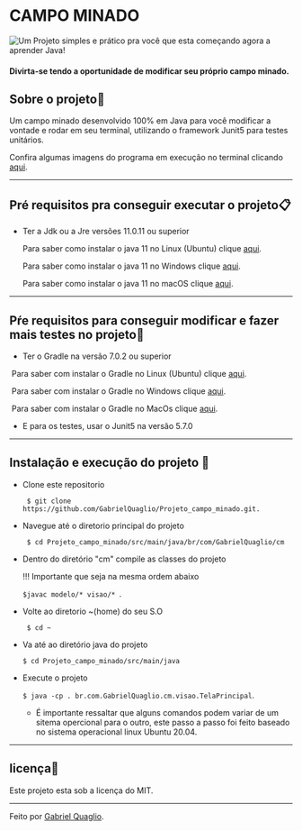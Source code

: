 #   CAMPO MINADO



![Um Projeto simples e prático pra você que esta começando agora a aprender Java!](https://jogosonlinegratis.blog.br/wp-content/uploads/2020/01/minesweeper-282x300.jpg "Logo campo minado")



#### Divirta-se tendo a oportunidade de modificar seu próprio campo minado.



## Sobre o projeto:rocket:

Um campo minado desenvolvido 100% em Java para você modificar a vontade e rodar em seu terminal, utilizando o framework Junit5 para testes unitários. 

Confira algumas imagens do programa em execução no terminal clicando [aqui](https://drive.google.com/drive/folders/1OHdC6gLTKHVayyWXsN0x3oX2Advqn282?usp=sharing).

---



## Pré requisitos pra conseguir executar o projeto📋

- Ter a Jdk ou a Jre versões 11.0.11 ou superior

     Para saber como instalar o java 11 no Linux (Ubuntu) clique [aqui](https://linuxize.com/post/install-java-on-ubuntu-18-04/).

     Para saber como instalar o java 11 no Windows clique [aqui](https://www.ic.unicamp.br/~ra100621/class/2020.1/LPOO_files/curso/prologo/00-instalacao/windows/00-tuto_instal_windows.html).

     Para saber como instalar o java 11 no macOS clique [aqui](https://java.tutorials24x7.com/blog/how-to-install-java-11-on-mac). 

------



## Pŕe requisitos para conseguir modificar e fazer mais testes no projeto🔄

- Ter o Gradle na versão 7.0.2 ou superior 

​        Para saber com instalar o Gradle no Linux (Ubuntu) clique [aqui](https://howtoinstall.co/pt/gradle).

​        Para saber com instalar o Gradle no Windows clique [aqui](https://giordanolins.com/instalando-e-configurando-o-gradle-no-windows/).

​        Para saber com instalar o Gradle no MacOs clique [aqui](https://kodejava.org/how-do-i-install-gradle-in-os-x/).

- E para os testes, usar o Junit5 na versão 5.7.0

---



## Instalação e execução do projeto :robot:

- Clone este repositorio


       $ git clone https://github.com/GabrielQuaglio/Projeto_campo_minado.git.

- Navegue até o diretorio principal do projeto

       $ cd Projeto_campo_minado/src/main/java/br/com/GabrielQuaglio/cm

- Dentro do diretório "cm" compile as classes do projeto

  !!! Importante que seja na mesma ordem abaixo

  `$javac modelo/* visao/* `.

- Volte ao diretorio ~(home) do seu S.O

       $ cd ~

- Va até ao diretório java do projeto

   `$ cd Projeto_campo_minado/src/main/java `

- Execute o projeto 

  `$ java -cp . br.com.GabrielQuaglio.cm.visao.TelaPrincipal`.

  - É importante ressaltar que alguns comandos podem variar de um sitema opercional para o outro, este passo a passo foi feito baseado no sistema operacional linux Ubuntu 20.04.

-----



## licença📜

Este projeto esta sob a licença do MIT.



----

Feito por [Gabriel Quaglio](https://www.linkedin.com/in/gabriel-quaglio-880b751b5/).
